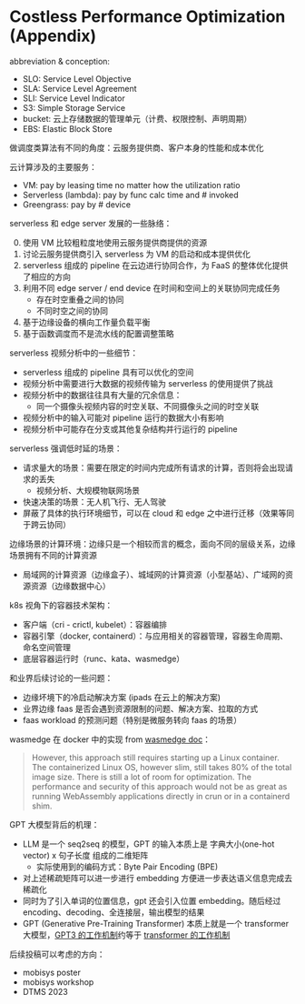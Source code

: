 # Costless Performance Optimization (Appendix)

abbreviation & conception:

- SLO: Service Level Objective
- SLA: Service Level Agreement
- SLI: Service Level Indicator
- S3: Simple Storage Service
- bucket: 云上存储数据的管理单元（计费、权限控制、声明周期）
- EBS: Elastic Block Store

做调度类算法有不同的角度：云服务提供商、客户本身的性能和成本优化

云计算涉及的主要服务：

- VM: pay by leasing time no matter how the utilization ratio
- Serverless (lambda): pay by func calc time and # invoked
- Greengrass: pay by # device

serverless 和 edge server 发展的一些脉络：

0. 使用 VM 比较粗粒度地使用云服务提供商提供的资源
1. 讨论云服务提供商引入 serverless 为 VM 的启动和成本提供优化
2. serverless 组成的 pipeline 在云边进行协同合作，为 FaaS 的整体优化提供了相应的方向
3. 利用不同 edge server / end device 在时间和空间上的关联协同完成任务
   - 存在时空重叠之间的协同
   - 不同时空之间的协同
4. 基于边缘设备的横向工作量负载平衡
5. 基于函数调度而不是流水线的配置调整策略

serverless 视频分析中的一些细节：

- serverless 组成的 pipeline 具有可以优化的空间
- 视频分析中需要进行大数据的视频传输为 serverless 的使用提供了挑战
- 视频分析中的数据往往具有大量的冗余信息：
  - 同一个摄像头视频内容的时空关联、不同摄像头之间的时空关联
- 视频分析中的输入可能对 pipeline 运行的数据大小有影响
- 视频分析中可能存在分支或其他复杂结构并行运行的 pipeline

serverless 强调低时延的场景：

- 请求量大的场景：需要在限定的时间内完成所有请求的计算，否则将会出现请求的丢失
  - 视频分析、大规模物联网场景
- 快速决策的场景：无人机飞行、无人驾驶
- 屏蔽了具体的执行环境细节，可以在 cloud 和 edge 之中进行迁移（效果等同于跨云协同）

边缘场景的计算环境：边缘只是一个相较而言的概念，面向不同的层级关系，边缘场景拥有不同的计算资源

- 局域网的计算资源（边缘盒子）、城域网的计算资源（小型基站）、广域网的资源资源（边缘数据中心）

k8s 视角下的容器技术架构：

- 客户端（cri - crictl, kubelet）：容器编排
- 容器引擎（docker, containerd）：与应用相关的容器管理，容器生命周期、命名空间管理
- 底层容器运行时（runc、kata、wasmedge）

和业界后续讨论的一些问题：

- 边缘坏境下的冷启动解决方案 (ipads 在云上的解决方案)
- 业界边缘 faas 是否会遇到资源限制的问题、解决方案、拉取的方式
- faas workload 的预测问题（特别是微服务转向 faas 的场景）

wasmedge 在 docker 中的实现 from [wasmedge doc](https://wasmedge.org/docs/develop/deploy/using-wasmedge-in-docker/)：

> However, this approach still requires starting up a Linux container. The containerized Linux OS, however slim, still takes 80% of the total image size. There is still a lot of room for optimization. The performance and security of this approach would not be as great as running WebAssembly applications directly in crun or in a containerd shim.

GPT 大模型背后的机理：

- LLM 是一个 seq2seq 的模型，GPT 的输入本质上是 字典大小(one-hot vector) x 句子长度 组成的二维矩阵
  - 实际使用到的编码方式：Byte Pair Encoding (BPE)
- 对上述稀疏矩阵可以进一步进行 embedding 方便进一步表达语义信息完成去稀疏化
- 同时为了引入单词的位置信息，gpt 还会引入位置 embedding。随后经过 encoding、decoding、全连接层，输出模型的结果
- GPT (Generative Pre-Training Transformer) 本质上就是一个 transformer 大模型，[GPT3 的工作机制](https://dugas.ch/artificial_curiosity/GPT_architecture.html)约等于 [transformer 的工作机制](https://zhuanlan.zhihu.com/p/338817680)

后续投稿可以考虑的方向：

- mobisys poster
- mobisys workshop
- DTMS 2023
